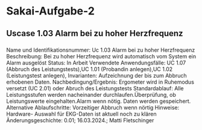 # Sakai-Aufgabe-2
## Uscase 1.03 Alarm bei zu hoher Herzfrequenz
###
Name und Identifikationsnummer: Uc 1.03 Alarm bei zu hoher Herzfrequenz
Beschreibung: Bei zu hoher Herzfrequenz wird automatisch vom System ein Alarm ausgelöst
Status: In Arbeit
Verwendete Anwendungsfälle: UC 1.07 (Abbruch des Leistungstests),UC 1.01 (Probandin anlegen),UC 1.02 (Leistungstest anlegen),
Invarianten: Aufzeichnung der bis zum Abbruch erhobenen Daten. 
Nachbedingung/Ergebnis: 	Ergometer wird in Ruhemodus versetzt (UC 2.01) oder Abruch des Leistungstests
Standardablauf: Alle Leistungsstufen werden nacheinander durchlaufen.Überprüfung, ob Leistungswerte eingehalten.Alarm wenn nötig. Daten werden gespeichert.
Alternative Ablaufschritte: Vorzeitiger Abbruch wenn nörtig
Hinweise: Hardware- Auswahl für EKG-Daten ist aktuell noch zu klären
Änderungsgeschichte: 0.01; 16.03.2024.; Matti Fletschinger


